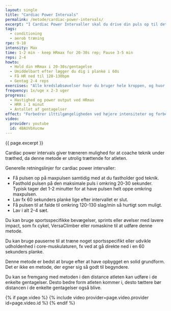 ```yaml
---
layout: single
title: "Cardiac Power Intervals"
permalink: /metode/cardiac-power-intervals/
excerpt: "I Cardiac Power Intervaller skal du drive din puls op til det maksimale niveau i 20-30 sekunder og holde den der. Cardiac Power Intervals skal forbedre hjertets evne til at trække sig sammen ved den højeste pulsfrekvens og forbedre ilttilgængeligheden ved maksimalt arbejde."
tags:
  - conditioning
  - aerob træning
rpe: 9-10
intensity: Max
time: 1-2 min - keep HRmax for 20-30s rep; Pause 3-5 min
reps: 2-4
howto:
  - Hold din HRmax i 20-30s/gentagelse
  - Umiddelbart efter lægger du dig i planke i 60s
  - Få HR ned til 120-130bpm
  - Gentag 2-4 reps
exercises: "Alle kredsløbsøvelser hvor du bruger hele kroppen, og hvor du kan få din puls op på maxpulsen kan bruges. Du kan overveje at bruge øvelser med low impact, men du kan også bruge sprint og løb."
frequency: 1x/uge x 2-3 uger
progress:
  - Hastighed og power output ved HRmax
  - HRR i 1 minut
  - Antallet af gentagelser
effect: "Forbedrer ilttilgængeligheden ved højere intensiteter og forbedrer udholdenheden af hjertemusklen ved høje intensiteter."
video:
  provider: youtube
  id: 4BAUVbXucmw
---
```


{{ page.excerpt }}

Cardiac power intervals giver træneren mulighed for at coache teknik under træthed, da denne metode er utrolig trættende for atleten.

Generelle retningslinjer for cardiac power intervaller:

- Få pulsen op på maxpulsen samtidig med at du fastholder god teknik.
- Fasthold pulsen på den maksimale puls i omkring 20-30 sekunder. Typisk tager det 1-2 minutter for at have pulsen helt oppe omkring maxpulsen.
- Lav fx 60 sekunders planke lige efter intervallet er slut.
- Få pulsen til at falde til omkring 120-130 slag/min så hurtigt som muligt.
- Lav i alt 2-4 sæt.

Du kan bruge sportsspecifikke bevægelser, sprints eller øvelser med lavere impact, som fx cykel, VersaClimber eller romaskine til at udføre denne metode.

Du kan bruge pauserne til at træne noget sportsspecifikt eller udvikle udholdenhed i core-muskulaturen, fx ved at gå direkte ned i en 60 sekunders planke.

Denne metode er bedst at bruge efter at have opbygget en solid grundform. Det er ikke en metode, der egner sig så godt til begyndere.

Du kan se fremgang med metoden i den distance atleten kan udføre i de enkelte gentagelser. Desto bedre form atleten kommer i, desto tættere bør distancen i de enkelte gentagelser også blive.

{% if page.video %}
  {% include video provider=page.video.provider id=page.video.id %}
{% endif %}
